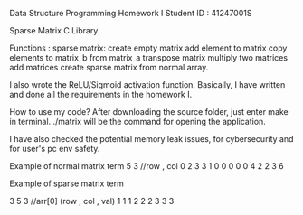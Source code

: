 Data Structure Programming Homework I
Student ID : 41247001S

Sparse Matrix C Library.

Functions : 
    sparse matrix:
        create empty matrix
        add element to matrix 
        copy elements to matrix_b from matrix_a
        transpose matrix
        multiply two matrices
        add matrices
        create sparse matrix from normal array.

I also wrote the ReLU/Sigmoid activation function.
Basically, I have written and done all the requirements in the homework I.

How to use my code?
After downloading the source folder, just enter make in terminal.
./matrix will be the command for opening the application.

I have also checked the potential memory leak issues, 
for cybersecurity and for user's pc env safety.

Example of normal matrix term
5 3 //row , col
0 2 3
3 1 0
0 0 0
0 4 2
2 3 6

Example of sparse matrix term

3 5 3 //arr[0] (row , col , val)
1 1 1
2 2 2 
3 3 3


